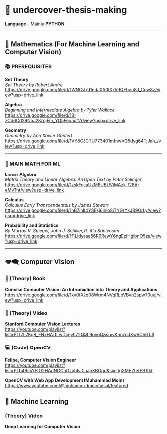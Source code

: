 <h1>📘 undercover-thesis-making</h1>

<p><strong>Language</strong> - Mainly <strong>PYTHON</strong></p>

<hr>

<h2>🧠 Mathematics (For Machine Learning and Computer Vision)</h2>

<h3>📚 PREREQUISITES</h3>

<p>
  <strong>Set Theory</strong><br>
  <em>Set Theory by Robert Andre</em><br>
  <a href="https://drive.google.com/file/d/1WNCvl7d1edJ0A0lX7hRQFbon8J_Cow8z/view?usp=drive_link">https://drive.google.com/file/d/1WNCvl7d1edJ0A0lX7hRQFbon8J_Cow8z/view?usp=drive_link</a>
</p>

<p>
  <strong>Algebra</strong><br>
  <em>Beginning and Intermediate Algebra by Tyler Wallace</em><br>
  <a href="https://drive.google.com/file/d/13-zCd6Cd29NhJ2KrpjFm_YQ5FeoacfVr/view?usp=drive_link">https://drive.google.com/file/d/13-zCd6Cd29NhJ2KrpjFm_YQ5FeoacfVr/view?usp=drive_link</a>
</p>

<p>
  <strong>Geometry</strong><br>
  <em>Geometry by Ann Xavier Gantert</em><br>
  <a href="https://drive.google.com/file/d/1VY8G8CTU773401mfnwVQ5dyg64TjJah_/view?usp=drive_link">https://drive.google.com/file/d/1VY8G8CTU773401mfnwVQ5dyg64TjJah_/view?usp=drive_link</a>
</p>

<hr>

<h3>🧮 MAIN MATH FOR ML</h3>

<p>
  <strong>Linear Algebra</strong><br>
  <em>Matrix Theory and Linear Algebra: An Open Text by Peter Selinger</em><br>
  <a href="https://drive.google.com/file/d/1zskFqeaUzM8UBUViMAzk-f28A-eMvTnt/view?usp=drive_link">https://drive.google.com/file/d/1zskFqeaUzM8UBUViMAzk-f28A-eMvTnt/view?usp=drive_link</a>
</p>

<p>
  <strong>Calculus</strong><br>
  <em>Calculus Early Transcendentals by James Stewart</em><br>
  <a href="https://drive.google.com/file/d/1hB7inB4YSEsj6lnioSiTYGrYkJB9OrLy/view?usp=drive_link">https://drive.google.com/file/d/1hB7inB4YSEsj6lnioSiTYGrYkJB9OrLy/view?usp=drive_link</a>
</p>

<p>
  <strong>Probability and Statistics</strong><br>
  <em>By Murray R. Spiegel, John J. Schiller, R. Alu Srinivasan</em><br>
  <a href="https://drive.google.com/file/d/1f1Lldyeae56R9RewY6ngEzIHgibnO5za/view?usp=drive_link">https://drive.google.com/file/d/1f1Lldyeae56R9RewY6ngEzIHgibnO5za/view?usp=drive_link</a>
</p>

<hr>

<h2>👁️‍🗨️ Computer Vision</h2>

<h3>📖 (Theory) Book</h3>

<p>
  <strong>Concise Computer Vision: An Introduction into Theory and Applications</strong><br>
  <a href="https://drive.google.com/file/d/1xv0fX2q08Wrm4NVqRLbVBvn2spw70uuj/view?usp=drive_link">https://drive.google.com/file/d/1xv0fX2q08Wrm4NVqRLbVBvn2spw70uuj/view?usp=drive_link</a>
</p>

<h3>🎥 (Theory) Video</h3>

<p>
  <strong>Stanford Computer Vision Lectures</strong><br>
  <a href="https://youtube.com/playlist?list=PLf7L7Kg8_FNxHATtLwDceyh72QQL9pvpQ&si=vKnnzoJXwhOh6TJl">https://youtube.com/playlist?list=PLf7L7Kg8_FNxHATtLwDceyh72QQL9pvpQ&si=vKnnzoJXwhOh6TJl</a>
</p>

<h3>💻 (Code) OpenCV</h3>

<p>
  <strong>Felipe, Computer Vision Engineer</strong><br>
  <a href="https://youtube.com/playlist?list=PLb49csYFtO2HAdNGChGzohFJGnJnXBOqd&si=-tgXMEZtefEBTtkt">https://youtube.com/playlist?list=PLb49csYFtO2HAdNGChGzohFJGnJnXBOqd&si=-tgXMEZtefEBTtkt</a>
</p>

<p>
  <strong>OpenCV with Web App Development (Muhammad Moin)</strong><br>
  <a href="https://www.youtube.com/@muhammadmoinfaisal/featured">https://www.youtube.com/@muhammadmoinfaisal/featured</a>
</p>

<h2>🤖 Machine Learning</h2>
<h3>(Theory) Video</h3>
<p>
  <strong>Deep Learning for Computer Vision</strong>
  <a href="https://youtube.com/playlist?list=PL5-TkQAfAZFbzxjBHtzdVCWE0Zbhomg7r&si=S0c82GdekiSFnHV_"https://youtube.com/playlist?list=PL5-TkQAfAZFbzxjBHtzdVCWE0Zbhomg7r&si=S0c82GdekiSFnHV_</a>
</p>
